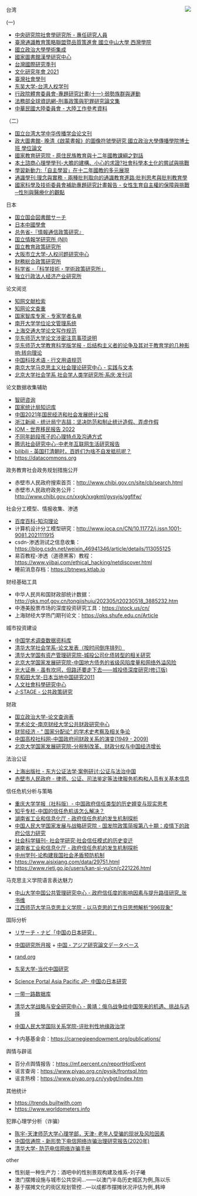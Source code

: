 <a><img align="right" src="https://media.tenor.com/zriEbiEkbskAAAAC/攞你命3000.gif"></a>

台湾

(一)

* [中央研究院社會學研究所 - 專任研究人員](https://www.ios.sinica.edu.tw/people/fellow.php)
* [臺灣通識教育策略聯盟暨品質策進會 國立中山大學 西灣學院](http://www.nwgest.org.tw/wSite/mp?mp=nwgest)
* [國立政治大學學術集成](https://ah.nccu.edu.tw)
* [國家圖書館漢學研究中心](https://ccs.ncl.edu.tw)
* [台灣國際研究季刊](http://www.tisanet.org/quarterly/quarterly.htm)
* [文化研究年會 2021](https://www.csat.org.tw/Years.aspx?ID=91&ek=138&pg=1&d=)
* [臺灣社會學刊](https://www.tjs.org.tw)
* [东吴大学-台湾人权学刊](https://www.taiwanhrj.org)
* [行政院體育委員會-專題研究計畫(十一)·弱勢族群與運動](https://www.sa.gov.tw/Resource/Other/f1451372175554.pdf)
* [法務部全球資訊網-刑事政策與犯罪研究論文集](https://www.moj.gov.tw/Public/Files/200801/811415291089.pdf)
* [中華民國大陸委員會 - 大陸工作參考資料](https://ws.mac.gov.tw/Download.ashx?u=LzAwMS9VcGxvYWQvMjk4L2NrZmlsZS8zZDJiMGUyYi1lN2U1LTRlZWYtYTE4ZS0yMTcwYTJlYWE2NjcucGRm&n=MTA55bm05aSn6Zm45bel5L2c5Y%2BD6ICD6LOH5paZLnBkZg%3D%3D)


（二）

* [国立台湾大学中华传播学会论文刊](http://ccstaiwan.org/historyPaper.asp?PC_ID=18)
* [政大圖書館- 晚清《啟蒙晝報》的圖像符虢學研究 國立政治大學傳播學院博士班 學位論文](https://ah.nccu.edu.tw/bitstream/140.119/137202/1/350601.pdf)
* [國家教育研究院 - 原住民族教育與十二年國教課綱之對話](https://ws.moe.edu.tw/001/Upload/23/relfile/8006/55206/f8842443-3d92-4b2e-841f-0fcd00f59f79.pdf)
* [本土諮商心理學學刊-大膽的建構、小心的求證?社會科學本土化的嘗試與挑戰](http://jicp.heart.net.tw/article/JICP1104.pdf)
* [學習新動力:「自主學習」在十二年國教的多元展現](https://teric.naer.edu.tw/wSite/PDFReader?xmlId=&fileName=1609384031176&format=pdf&OWASP_CSRFTOKEN=Q1WL-RTT1-7JF0-KKIA-1W8N-7AEI-ZRIL-F0MG)
* [通識學刊:理念與實務 - 兩種批判取向的通識教育進路:批判思考與批判教育學](http://www.nwgest.org.tw/wSite/public/Attachment/f1632905176181.pdf)
* [國家科學及技術委員會補助專題研究計畫報告 - 女性生育自主權的保障與挑戰─性別與醫療化的觀點](https://taiwan-gist.nknu.edu.tw/images/110/110-37--.pdf)


日本

* [国立国会図書館サーチ](https://iss.ndl.go.jp)
* [日本中國學會](http://nippon-chugoku-gakkai.org/?p=420)
* [总务省-『情報通信政策研究』](https://www.soumu.go.jp/iicp/journal/journal_03-02.html)
* [国立情報学研究所 (NII)](https://ci.nii.ac.jp/naid/500001464371/)
* [国立教育政策研究所](https://www.nier.go.jp/contentsearch/)
* [大阪市立大学-人权问题研究中心](http://www.rchr.osaka-cu.ac.jp)
* [財務総合政策研究所](https://www.mof.go.jp/pri/research/conference/index.htm)
* [科学省 -「科学技術・学術政策研究所」](https://www.nistep.go.jp/research/science-and-technology-indicators-and-scientometrics/benchmark)
* [独立行政法人经济产业研究所](https://www.rieti.go.jp/cn/publications/summary/14020001.html)


论文阅览

* [知网文献检索](http://cnki.cgl.org.cn/kns55/)
* [知网论文查重](http://wk.zhiwangvip.com/index/cnxfj)
* [国家智库专家 - 专家学者名单](http://www.czxzw.com.cn/index.php?m=content&c=index&a=lists&catid=53&b2=3397&b1=)
* [南开大学学位论文管理系统](https://libpaper.nankai.edu.cn/classbrowse.action?curtaxid=2)
* [上海交通大学论文写作规范](https://dmne.sjtu.edu.cn/dmne/wp-content/uploads/2014/05/在职硕学术报告会_开题选题2014Spring.pdf)
* [华东师范大学论文涉密注意事项说明](https://u-office.ecnu.edu.cn/_upload/article/files/6d/38/bfe94f5547149504e3f47f5eefe5/5ba31e5d-5846-470e-b503-c814c392b4ce.pdf)
* [华东师范大学教育科学版学报 - 后结构主义者的论争及其对于教育学的几种影响:转向理论](https://hdsfdxjkb.xml-journal.net/cn/article/doi/10.16382/j.cnki.10005560.1995.01.005?viewType=HTML)
* [中国科技术语 - 行文用语规范](http://www.term.org.cn/CN/1673-8578/home.shtml)
* [南京大学马克思主义社会理论研究中心 - 实践与文本](https://ptext.nju.edu.cn/bb/47/c13407a244551/page.htm)
* [北京大学社会学系 社会学人类学研究所·系庆·发刊词](http://www.shehui.pku.edu.cn/second/index.aspx?nodeid=2042)

论文数据收集辅助

* [智研咨询](https://www.chyxx.com)
* [国家统计局知识库](http://www.stats.gov.cn/zsk/snapshoot?reference=33e2b9cdb6391521c53328be6244e40b_635F9BD4DE71F957D711CD972E0F8918&siteCode=tjzsk)
* [中国2021年国民经济和社会发展统计公报](http://www.gov.cn/xinwen/2022-02/28/content_5676015.htm)
* [浙江新闻 - 统计局宁吉喆：坚决防范和制止统计造假、弄虚作假](https://zj.zjol.com.cn/news.html?id=559871)
* [IOM - 世界移民报告 2022](https://publications.iom.int/system/files/pdf/WMR-2022-CH.pdf)
* [不同年龄段孩子的心理特点及沟通方式](https://www.deruimu.com/content/content_detail?id=2902)
* [腾讯社会研究中心-中老年互联网生活研究报告](https://tengyun.tencent.com/storage/source180712/files/中老年互联网生活研究报告.pdf)
* [bilibili - 英国打清朝时，百姓们为啥不自发抵抗呢？](https://www.bilibili.com/video/BV1uj411X7pD)
* https://datacommons.org

政务教育社会政务规划措施公开

* 赤壁市人民政府搜索首页：http://www.chibi.gov.cn/site/cb/search.html
* 赤壁市人民政府政务公开：http://www.chibi.gov.cn/xxgk/xxgkml/gysyjs/ggflfw/

社会分工模型、情报收集、渗透

* [百度百科-知沟理论](https://baike.baidu.com/item/知沟理论/6581835?fr=aladdin)
* 计算机设计分工模型研究：http://www.joca.cn/CN/10.11772/j.issn.1001-9081.2021111915
* csdn-渗透测试之信息收集：https://blog.csdn.net/weixin_46941346/article/details/113055125
* 易百教程-渗透（道德黑客）教程：https://www.yiibai.com/ethical_hacking/netdiscover.html
* 睡前消息存档：https://btnews.ktlab.io

财经基础工具

* 中华人民共和国财政部统计数据：http://gks.mof.gov.cn/tongjishuju/202305/t20230518_3885232.htm
* 中港美股票市场的深度投资研究工具：https://stock.us/cn/
* 上海财经大学热门期刊论文：https://qks.shufe.edu.cn/Article

城市投资建设

* [中国学术调查数据资料库](http://www.cnsda.org)
* [清华大学社会学系-论文发表（按时间倒序排列）](http://socialbigdata.cn/css/publication/publication.html)
* [清华大学国有资产管理研究院-城投公司化债转型的相关研究](https://gzyjy.tsinghua.edu.cn/info/1179/1125.htm)
* [北京大学国家发展研究院-中国地方债务的省级风陷度量和网络外溢风险](https://nsd.pku.edu.cn/docs/20210629085132485688.pdf)
* [光大证券 - 虽有坎坷，但路还要走下去——城投债深度研究(修订版)](http://pg.jrj.com.cn/acc/Res/CN_RES/MAC/2012/12/10/601dc2c3-7596-41d1-98ea-7b897570c5d3.pdf)
* [早稻田大学-日本当地中国研究2011](https://www.waseda.jp/prj-wiccs/wp/wp-content/uploads/2011/07/jscc2011.pdf)
* [人文社會科學研究中心](https://srda.sinica.edu.tw)
* [J-STAGE - 公共政策研究](https://www.jstage.jst.go.jp/browse/publicpolicystudies/-char/ja)

财政

* [国立政治大学-论文查询表](https://pf.nccu.edu.tw/PageThesis/Paper?fid=8042)
* [学术论文-南京财经大学公共财政研究中心](https://cpfr.nufe.edu.cn/yjkt/xslw.htm)
* [财贸经济 - “ 国家分配论” 的学术史考察及相关争论](http://cmjj.ajcass.org/UploadFile/Issue/tzpcwt2w.pdf)
* [中国高校社科网-中国政府间财政关系的演变(1949 - 2009)](https://www.sinoss.net/uploadfile/2010/1130/12408.pdf)
* [北京大学国家发展研究院-分税制改革、财政分权与中国经济增长](https://www.nsd.pku.edu.cn/attachments/faf3cd622daa413ea5bac4b854056b74.pdf)


法治公证

* [上海出版社 - 东方公证法学·案例研讨:公证与法治中国](https://www.sh-notary.org.cn/u/cms/www/201901/18113051wrx1.pdf)
* [赤壁市人民政府 - 律师、公证、司法鉴定等法律服务机构和人员有关基本信息](http://www.chibi.gov.cn/xxgk/xxgkml/gysyjs/ggflfw/202212/t20221227_2910025.shtml)


信任危机分析与策略

* [重庆大学学报（社科版）- 中国政府信任类型的历史嬗变与现实思考](http://qks.cqu.edu.cn/html/cqdxskcn/2016/1/201601029.htm)
* [知乎专栏-中国的信任危机该怎么解决？](https://zhuanlan.zhihu.com/p/557253697?utm_id=0)
* [湖南省工业和信息化厅 - 政府信任危机的发生机制探析](http://gxt.hunan.gov.cn/xxgk_71033/gzdt/gzdt_3/201208/t20120801_2838820.html)
* [中国人民大学国家发展与战略研究院 - 国发院政策简报第八十期：疫情下的政府公信力研究
](http://nads.ruc.edu.cn/upfile/file/20200420145816_318399_37388.pdf)
* [社会科学辑刊- 社会学研究·社会信任模式的历史变迁](http://www.shkxjk.com/CN/abstract/abstract1351.shtml)
* [湖南省工业和信息化厅 - 政府信任危机的发生机制探析](http://gxt.hunan.gov.cn/xxgk_71033/gzdt/gzdt_3/201208/t20120801_2838820.html)
* [中州学刊-论构建我国社会矛盾预防机制](https://core.ac.uk/download/pdf/41357072.pdf)
* https://www.aisixiang.com/data/29751.html
* https://www.rieti.go.jp/users/kan-si-yu/cn/c221226.html


马克思主义学院语言表达魅力

* [中山大学中国公共管理研究中心 - 政府信任度的影响因素与提升路径研究_张书维](https://sog.sysu.edu.cn/sites/sog.prod.dpcms8.sysu.edu.cn/files/inline-files/政府信任度的影响因素与提升路径研究_张书维.pdf) 
* [江西师范大学马克思主义学院 - 以马克思的工作日思想解析“996现象”](https://kns.cnki.net/kcms2/article/abstract?v=3uoqIhG8C44YLTlOAiTRKibYlV5Vjs7i8oRR1PAr7RxjuAJk4dHXots2-UZzY7-jnYHKC3yrndSZf1ldoTaGbPhVVKRUj8hn)


国际分析

* [リサーチ・ナビ「中国の日本研究」](https://rnavi.ndl.go.jp/jp/guides/theme-asia-106.html)
* [中国研究所月报](https://www.institute-of-chinese-affairs.com/中国研究月報) + [中国・アジア研究論文データベース
](https://spc.jst.go.jp/cad/literatures/12934)
* [rand.org](https://www.rand.org/zh-hans/publications.html)
* [东吴大学-当代中国研究](https://web-ch.scu.edu.tw/index.php/artsoc/web_page/8843)
* [Science Portal Asia Pacific JP- 中国の日本研究](https://spap.jst.go.jp/investigation/downloads/r_2016_07.pdf)
* [一带一路数据库](https://www.ydylcn.com)
* [清华大学战略与安全研究中心 - 黄靖：俄乌战争给中国带来的机遇、挑战与选择](http://ciss.tsinghua.edu.cn/info/china_wzft/4693)
* [中国人民大学国际关系学院-评批判性地缘政治学](http://sis.ruc.edu.cn/kxyj/xszl/053987e8b1e34b2886a24144cdf6296c.htm)


* 卡内基基金会：https://carnegieendowment.org/publications/


舆情与辟谣

* 百分点舆情报告：https://mf.percent.cn/reportHotEvent
* 谣言查询：https://www.piyao.org.cn/pysjk/frontsql.htm
* 谣言热榜：https://www.piyao.org.cn/yybgt/index.htm

其他统计

* https://trends.builtwith.com
* https://www.worldometers.info

犯罪心理学分析（诈骗）

* [陈宇-天津师范大学心理学部，天津- 老年人受骗的现状及风险因素](https://pdf.hanspub.org/ASS20210600000_99694559.pdf)
* [中国信通院 - 新形势下电信网络诈骗治理研究报告(2020年)](http://www.caict.ac.cn/kxyj/qwfb/ztbg/202012/P020201218393889946295.pdf)
* [清华大学- 防范电信网络诈骗手册](https://peace.tsinghua.edu.cn/__local/3/51/88/DCDC9E06666CEDB3075A1C257B4_CE06F1F8_680DF3.pdf)


other

* 性别是一种生产力：酒吧中的性别景观构建及维系-刘子曦
* 澳门摆摊设施与城市公共空间...——以澳门半岛历史城区为例_陈以乐
* 基于摆摊文化的街区规划管控...—以成都市摆摊状况评估为例_韩坤














